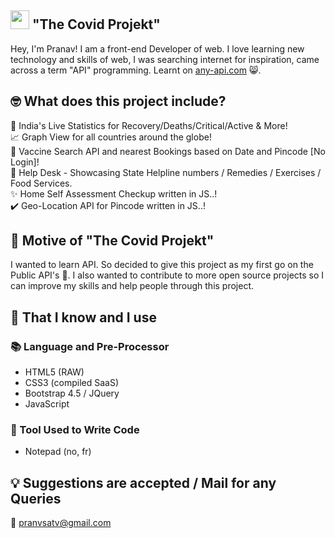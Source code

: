 ## <img width="30px" src="https://www.psycharchives.org/retrieve/096175aa-f7f2-4970-989d-d934c30b5551" /> "The Covid Projekt"

Hey, I'm Pranav! I am a front-end Developer of web. I love learning new technology and skills of web, I was searching internet for inspiration, came across a term "API" programming. Learnt on [any-api.com](https://any-api.com/) 😸.

## 🤓 What does this project include?
🍏 India's Live Statistics for Recovery/Deaths/Critical/Active & More!<br>
📈 Graph View for all countries around the globe!<br>
💉 Vaccine Search API and nearest Bookings based on Date and Pincode [No Login]!<br>
🦮 Help Desk - Showcasing State Helpline numbers / Remedies / Exercises / Food Services.<br>
✨ Home Self Assessment Checkup written in JS..!<br>
✔️ Geo-Location API for Pincode written in JS..!<br>

## 🐗 Motive of "The Covid Projekt"
I wanted to learn API. So decided to give this project as my first go on the Public API's 💪. I also wanted to contribute to more open source projects so I can improve my skills and help people through this project.

## 🧠 That I know and I use
### 📚 Language and Pre-Processor
- HTML5 (RAW)
- CSS3 (compiled SaaS)
- Bootstrap 4.5 / JQuery
- JavaScript


### 🔧 Tool Used to Write Code
- Notepad (no, fr)


## 💡 Suggestions are accepted / Mail for any Queries
🐰 pranvsatv@gmail.com 

